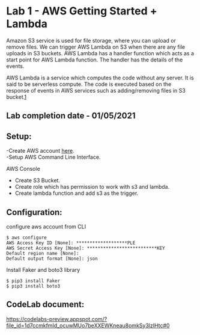 # Lab 1 - AWS Getting Started + Lambda

Amazon S3 service is used for file storage, where you can upload or remove files. We can trigger AWS Lambda on S3 when there are any file uploads in S3 buckets. AWS Lambda has a handler function which acts as a start point for AWS Lambda function. The handler has the details of the events.

AWS Lambda is a service which computes the code without any server. It is said to be serverless compute. The code is executed based on the response of events in AWS services such as adding/removing files in S3 bucket.[1](https://www.tutorialspoint.com/aws_lambda/index.htm)


## Lab completion date - 01/05/2021

## Setup:

-Create AWS account [here](https://aws.amazon.com/"here").   
-Setup AWS Command Line Interface.   

AWS Console   
* Create S3 Bucket. 
* Create role which has permission to work with s3 and lambda. 
* Create lambda function and add s3 as the trigger.  


## Configuration:

configure aws account from CLI
```
$ aws configure
AWS Access Key ID [None]: *******************PLE
AWS Secret Access Key [None]: **************************KEY
Default region name [None]: 
Default output format [None]: json
```
Install Faker and boto3 library
```
$ pip3 install Faker
$ pip3 install boto3
```


## CodeLab document:  
https://codelabs-preview.appspot.com/?file_id=1d7ccmkfmId_ocuwMUo7beXXEWKneau8omkSy3lzIHtc#0



